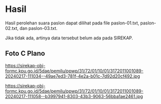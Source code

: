 # Hasil

Hasil perolehan suara paslon dapat dilihat pada file paslon-01.txt, paslon-02.txt, dan paslon-03.txt.

Jika tidak ada, artinya data tersebut belum ada pada SIREKAP.

## Foto C Plano

https://sirekap-obj-formc.kpu.go.id/5dae/pemilu/ppwp/31/72/01/10/01/3172011001089-20240217-111034--49ae7ed3-781f-4e2a-b01c-7d92d20cf492.jpg

https://sirekap-obj-formc.kpu.go.id/5dae/pemilu/ppwp/31/72/01/10/01/3172011001089-20240217-111058--b3997941-8303-43b3-9063-56bba1ae2461.jpg
